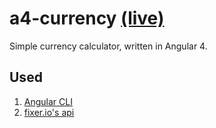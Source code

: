 # a4-currency [(live)](http://mateusz-szmytko.pl/currency/)
Simple currency calculator, written in Angular 4. 

## Used
1. [Angular CLI](https://github.com/angular/angular-cli)
2. [fixer.io's api](http://fixer.io)


